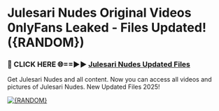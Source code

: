 # Julesari Nudes Original Videos 0nlyFans Leaked - Files Updated! ({RANDOM})

<h3>🔴 CLICK HERE 🌐==►► <a href="https://betterlinks.top/A2PfLJ" rel="nofollow">Julesari Nudes Updated Files</a></h3>

Get Julesari Nudes and all content. Now you can access all videos and pictures of Julesari Nudes. New Updated Files 2025!

[![{RANDOM}](https://i.imgur.com/ppqm5kG.gif)](https://betterlinks.top/A2PfLJ)
